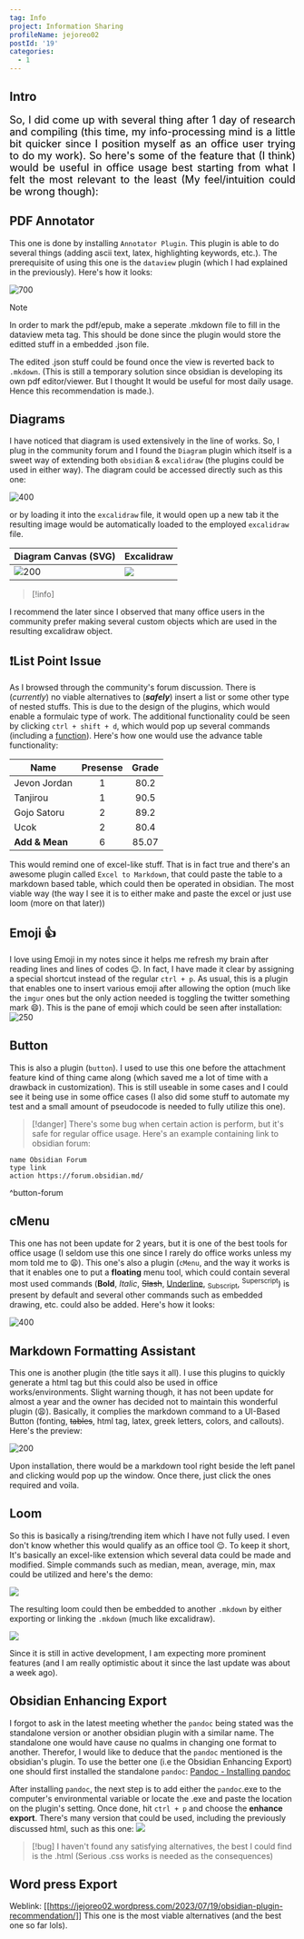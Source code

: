 ```yaml
---
tag: Info
project: Information Sharing
profileName: jejoreo02
postId: '19'
categories:
  - 1
---
```

## Intro
<p align="justify">
<span style="font:Noto Sans; font-size:18; color:black">
So, I did come up with several thing after 1 day of research and compiling (this time, my info-processing mind is a little bit quicker since I position myself as an office user trying to do my work). So here's some of the feature that (I think) would be useful in office usage best starting from what I felt the most relevant to the least (My feel/intuition could be wrong though):
</span>
</p>

## PDF Annotator
This one is done by installing `Annotator Plugin`. This plugin is able to do several things (adding ascii text, latex, highlighting keywords, etc.). The prerequisite of using this one is the `dataview` plugin (which I had explained in the previously). Here's how it looks:

![700](https://i.imgur.com/xyQakG3.png)

> [!note] 
> In order to mark the pdf/epub, make a seperate .mkdown file to fill in the dataview meta tag. This should be done since the plugin would store the editted stuff in a embedded .json file. 

The edited .json stuff could be found once the view is reverted back to `.mkdown`. (This is still a temporary solution since obsidian is developing its own pdf editor/viewer. But I thought It would be useful for most daily usage. Hence this recommendation is made.).

## Diagrams
I have noticed that diagram is used extensively in the line of works. So, I plug in the community forum and I found the `Diagram` plugin which itself is a sweet way of extending both `obsidian` & `excalidraw` (the plugins could be used in either way).  The diagram could be accessed directly such as this one:

![400](https://i.imgur.com/Fd4IMeK.png)

or by loading it into the `excalidraw` file, it would open up a new tab it the resulting image would be automatically loaded to the employed `excalidraw` file. 

| Diagram Canvas (SVG)                    | Excalidraw |
| --------------------------------------- | ---------- |
| ![200](https://i.imgur.com/lMAY9eH.png) |    ![](https://i.imgur.com/B3kSLNP.png)

> [!info] 
> 
I recommend the later since I observed that many office users in the community prefer making several custom objects which are used in the resulting excalidraw object. 

## ❗List Point Issue 
As I browsed through the community's forum discussion. There is (*currently*) no viable alternatives to (***safely***) insert a list or some other type of nested stuffs. This is due to the design of the plugins, which would enable a formulaic type of work. The additional functionality could be seen by clicking `ctrl + shift + d`, which would pop up several commands (including a <u>function</u>). Here's how one would use the advance table functionality:

| Name           | Presense | Grade |
| -------------- |:--------:|:-----:|
| Jevon Jordan   |    1     | 80.2  |
| Tanjirou       |    1     | 90.5  |
| Gojo Satoru    |    2     | 89.2  |
| Ucok           |    2     | 80.4  |
| **Add & Mean** |    6     | 85.07 |
<!-- TBLFM: @>$3=mean(@2$3..@5$3);%.2f -->
<!-- TBLFM: @>$2=sum(@I..@-1) -->

This would remind one of excel-like stuff. That is in fact true and there's an awesome plugin called `Excel to Markdown`, that could paste the table to a markdown based table, which could then be operated in obsidian. The most viable way (the way I see it is to either make and paste the excel or just use loom (more on that later))

## Emoji 👍
I love using Emoji in my notes since it helps me refresh my brain after reading lines and lines of codes 😌. In fact, I have made it clear by assigning a special shortcut instead of the regular `ctrl + p`. As usual, this is a plugin that enables one to insert various emoji after allowing the option (much like the `imgur` ones but the only action needed is toggling the twitter something mark 😄). This is the pane of emoji which could be seen after installation:
![250](https://i.imgur.com/7bk9ZOr.png)


## Button
This is also a plugin (`button`). I used to use this one before the attachment feature kind of thing came along (which saved me a lot of time with a drawback in customization). This is still useable in some cases and I could see it being use in some office cases (I also did some stuff to automate my test and a small amount of pseudocode is needed to fully utilize this one). 

> [!danger] 
> There's some bug when certain action is perform, but it's safe for regular office usage. Here's an example containing link to obsidian forum: 

```button
name Obsidian Forum
type link
action https://forum.obsidian.md/
```
^button-forum

## cMenu
This one has not been update for 2 years, but it is one of the best tools for office usage (I seldom use this one since I rarely do office works unless my mom told me to 😩). This one's also a plugin (`cMenu`, and the way it works is that it enables one to put a **floating** menu tool, which could contain several most used commands (**Bold**, *Italic*, ~~Slash~~, <u>Underline</u>, <sub>Subscript</sub>, <sup>Superscript</sup>) is present by default and several other commands such as embedded drawing, etc. could also be added.  Here's how it looks:

![400](https://i.imgur.com/x7LLvwD.png)

## Markdown Formatting Assistant
This one is another plugin (the title says it all). I use this plugins to quickly generate a html tag but this could also be used in office works/environments. Slight warning though, it has not been update for almost a year and the owner has decided not to maintain this wonderful plugin (😩). Basically, it complies the markdown command to a UI-Based Button (fonting, ~~tables~~, html tag, latex, greek letters, colors, and callouts). Here's the preview:

![200](https://i.imgur.com/lQShG8U.png)

Upon installation, there would be a markdown tool right beside the left panel and clicking would pop up the window. Once there, just click the ones required and voila. 


## Loom
So this is basically a rising/trending item which I have not fully used. I even don't know whether this would qualify as an office tool 😌. To keep it short, It's basically an excel-like extension which several data could be made and modified. Simple commands such as median, mean, average, min, max could be utilized and here's the demo:


![](https://i.imgur.com/ioQkBDK.png)

The resulting loom could then be embedded to another `.mkdown` by either exporting or linking the `.mkdown` (much like excalidraw).

![](https://i.imgur.com/tcXdsff.png)

Since it is still in active development, I am expecting more prominent features (and I am really optimistic about it since the last update was about a week ago).


## Obsidian Enhancing Export
I forgot to ask in the latest meeting whether the `pandoc` being stated was the standalone version or another obsidian plugin with a similar name. The standalone one would have cause no qualms in changing one format to another. Therefor, I would like to deduce that the `pandoc` mentioned is the obsidian's plugin. To use the better one (i.e the Obsidian Enhancing Export) one should first installed the standalone `pandoc`: [Pandoc - Installing pandoc](https://pandoc.org/installing.html) 

After installing `pandoc`, the next step is to add either the `pandoc`.exe to the computer's environmental variable or locate the .exe and paste the location on the plugin's setting. Once done, hit `ctrl + p` and choose the **enhance export**. There's many version that could be used, including the previously discussed html, such as this one:
![](https://i.imgur.com/Mp1jrCI.png)

> [!bug] 
> I haven't found any satisfying alternatives, the best I could find is the .html (Serious .css works is needed as the consequences) 

## Word press Export
Weblink: [[https://jejoreo02.wordpress.com/2023/07/19/obsidian-plugin-recommendation/]]
This one is the most viable alternatives (and the best one so far lols).